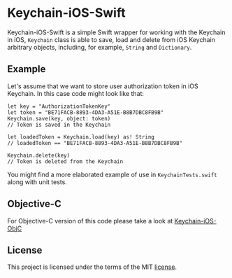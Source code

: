 # Keychain-iOS-Swift
Keychain-iOS-Swift is a simple Swift wrapper for working with the Keychain in iOS, `Keychain` class is able to save, load and delete from iOS Keychain arbitrary objects, including, for example, `String` and `Dictionary`.

## Example

Let's assume that we want to store user authorization token in iOS Keychain. In this case code might look like that:

```
let key = "AuthorizationTokenKey"
let token = "BE71FACB-8893-4DA3-A51E-B8B7DBC8FB9B"
Keychain.save(key, object: token)
// Token is saved in the Keychain

let loadedToken = Keychain.load(key) as! String
// loadedToken == "BE71FACB-8893-4DA3-A51E-B8B7DBC8FB9B"

Keychain.delete(key)
// Token is deleted from the Keychain
```

You might find a more elaborated example of use in `KeychainTests.swift` along with unit tests.

## Objective-C

For Objective-C version of this code please take a look at [Keychain-iOS-ObjC](https://github.com/Keyflow/Keychain-iOS-ObjC)

## License

This project is licensed under the terms of the MIT [license](https://github.com/Keyflow/Keychain-iOS-Swift/blob/master/LICENSE.md).